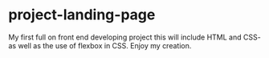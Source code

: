 # project-landing-page
My first full on front end developing project
this will include HTML and CSS- as well as the use of flexbox in CSS. Enjoy my creation.
